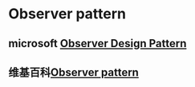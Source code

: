 # Observer pattern



## microsoft [Observer Design Pattern](https://docs.microsoft.com/en-us/dotnet/standard/events/observer-design-pattern)



## 维基百科[Observer pattern](https://en.wikipedia.org/wiki/Observer_pattern)